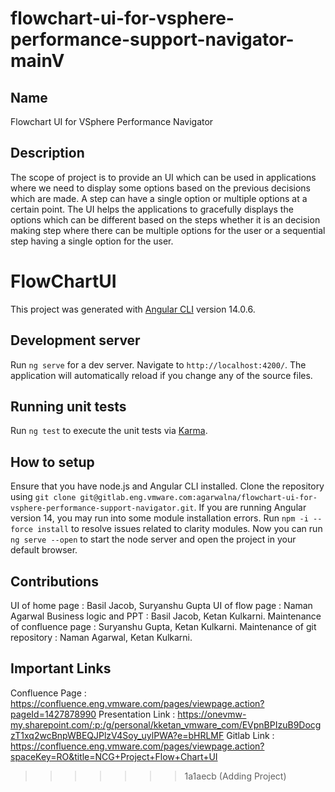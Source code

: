 # flowchart-ui-for-vsphere-performance-support-navigator-mainV
## Name
Flowchart UI for VSphere Performance Navigator

## Description
The scope of project is to provide an UI which can be used in applications where we need to display some options based on the previous decisions which are made. A step can have a single option or multiple options at a certain point. The UI helps the applications to gracefully displays the options which can be different based on the steps whether it is an decision making step where there can be multiple options for the user or a sequential step having a single option for the user.

# FlowChartUI

This project was generated with [Angular CLI](https://github.com/angular/angular-cli) version 14.0.6.

## Development server

Run `ng serve` for a dev server. Navigate to `http://localhost:4200/`. The application will automatically reload if you change any of the source files.

## Running unit tests

Run `ng test` to execute the unit tests via [Karma](https://karma-runner.github.io).

## How to setup

Ensure that you have node.js and Angular CLI installed.
Clone the repository using `git clone git@gitlab.eng.vmware.com:agarwalna/flowchart-ui-for-vsphere-performance-support-navigator.git`.
If you are running Angular version 14, you may run into some module installation errors. Run `npm -i --force install` to resolve issues related to clarity modules.
Now you can run `ng serve --open` to start the node server and open the project in your default browser.

## Contributions

UI of home page : Basil Jacob, Suryanshu Gupta
UI of flow page : Naman Agarwal
Business logic and PPT : Basil Jacob, Ketan Kulkarni.
Maintenance of confluence page : Suryanshu Gupta, Ketan Kulkarni.
Maintenance of git repository  : Naman Agarwal, Ketan Kulkarni.

## Important Links

Confluence Page : https://confluence.eng.vmware.com/pages/viewpage.action?pageId=1427878990
Presentation Link : https://onevmw-my.sharepoint.com/:p:/g/personal/kketan_vmware_com/EVpnBPIzuB9DocgzT1xq2wcBnpWBEQJPlzV4Soy_uylPWA?e=bHRLMF
Gitlab Link : https://confluence.eng.vmware.com/pages/viewpage.action?spaceKey=RO&title=NCG+Project+Flow+Chart+UI
>>>>>>> 1a1aecb (Adding Project)
